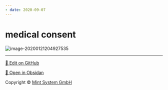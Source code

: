 ```yaml
---
- date: 2020-09-07
---
```


# medical consent

<!-- minors can give consent when -->

![image-20200121204927535](https://photos.thisispiggy.com/file/wikiFiles/image-20200121204927535.png)


<hr>

[📝 Edit on GitHub](https://github.com/Mint-System/Knowledge/blob/master/medical%20consent.md)

[📂 Open in Obsidan](obsidian://open?vault=Knowledge%20Mint%20System&file=medical%20consent.md ':target=_self')

<footer>Copyright © <a href="https://www.mint-system.ch/">Mint System GmbH</a></footer>